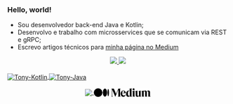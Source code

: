 ### Hello, world!

- Sou desenvolvedor back-end Java e Kotlin;
- Desenvolvo e trabalho com microsservices que se comunicam via REST e gRPC;
- Escrevo artigos técnicos para [minha página no Medium](https://tonyaugusto.medium.com/)

<div align="center">
  <a href="https://github.com/tonyals">
  <img height="180em" src="https://github-readme-stats.vercel.app/api?username=tonyals&show_icons=true&theme=dracula&include_all_commits=true&count_private=true"/>
  <img height="180em" src="https://github-readme-stats.vercel.app/api/top-langs/?username=tonyals&layout=compact&langs_count=7&theme=dracula"/>
</div>
  
<div style="display: inline_block"><br>
  <img align="center" alt="Tony-Kotlin" height="30" width="40" src="https://cdn.jsdelivr.net/gh/devicons/devicon/icons/kotlin/kotlin-original.svg">
  <img align="center" alt="Tony-Java" height="30" width="40" src="https://cdn.jsdelivr.net/gh/devicons/devicon/icons/java/java-original.svg">
</div>

<div align="center"><br>
  <a href="https://www.linkedin.com/in/tonyluzsilva" target="_blank">
    <img height="25em" align="center" src="https://img.shields.io/badge/-LinkedIn-%230077B5?style=for-the-badge&logo=linkedin&logoColor=white" target="_blank">
  </a>
  <a href="https://tonyaugusto.medium.com/" target="_blank"><img align="center" src="https://github.com/TonyALS/tonyals/blob/main/Medium-Logo-Black-RGB.svg" height="20em" target="_blank">
  </a>
</div>

